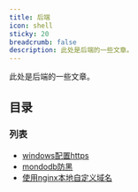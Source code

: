 ```yaml
---
title: 后端
icon: shell
sticky: 20
breadcrumb: false
description: 此处是后端的一些文章。
---
```


此处是后端的一些文章。

<!-- more -->

## 目录

### 列表

- [windows配置https](dispose-https.md)
- [mondodb防黑](after/mongodb-defense.md)
- [使用nginx本地自定义域名](after/host-custom.md)
